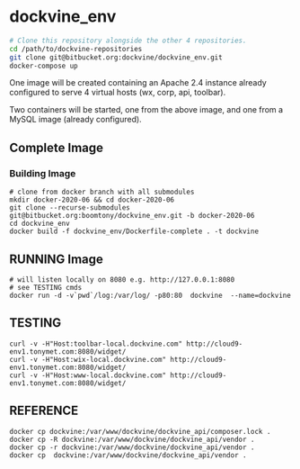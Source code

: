 # dockvine_env
```sh
# Clone this repository alongside the other 4 repositories.
cd /path/to/dockvine-repositories
git clone git@bitbucket.org:dockvine/dockvine_env.git
docker-compose up
```

One image will be created containing an Apache 2.4 instance already configured to serve 4 virtual hosts (wx, corp, api, toolbar).

Two containers will be started, one from the above image, and one from a MySQL image (already configured).


## Complete Image

### Building Image
```
# clone from docker branch with all submodules
mkdir docker-2020-06 && cd docker-2020-06
git clone --recurse-submodules git@bitbucket.org:boomtony/dockvine_env.git -b docker-2020-06
cd dockvine_env
docker build -f dockvine_env/Dockerfile-complete . -t dockvine
```

## RUNNING Image

```
# will listen locally on 8080 e.g. http://127.0.0.1:8080
# see TESTING cmds
docker run -d -v`pwd`/log:/var/log/ -p80:80  dockvine  --name=dockvine
```

## TESTING

```
curl -v -H"Host:toolbar-local.dockvine.com" http://cloud9-env1.tonymet.com:8080/widget/
curl -v -H"Host:wix-local.dockvine.com" http://cloud9-env1.tonymet.com:8080/widget/
curl -v -H"Host:www-local.dockvine.com" http://cloud9-env1.tonymet.com:8080/widget/
```


## REFERENCE

```
docker cp dockvine:/var/www/dockvine/dockvine_api/composer.lock .
docker cp -R dockvine:/var/www/dockvine/dockvine_api/vendor .
docker cp -r dockvine:/var/www/dockvine/dockvine_api/vendor .
docker cp  dockvine:/var/www/dockvine/dockvine_api/vendor .
```
